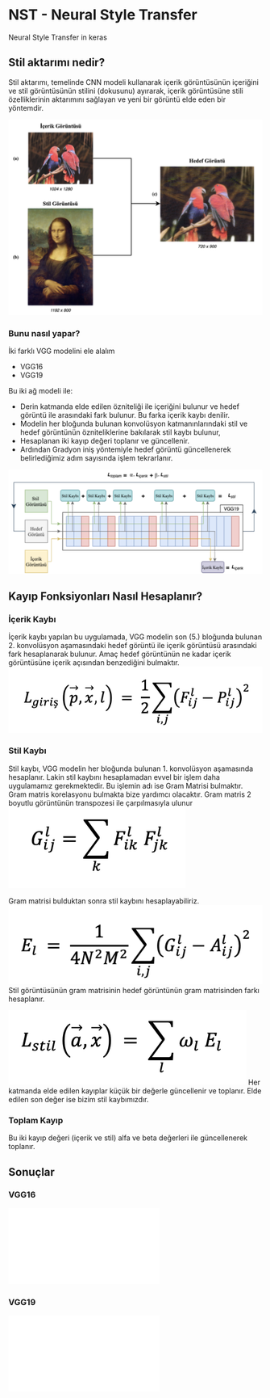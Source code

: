 # NST - Neural Style Transfer
 Neural Style Transfer in keras

## Stil aktarımı nedir?
Stil aktarımı, temelinde CNN modeli kullanarak içerik görüntüsünün içeriğini ve stil görüntüsünün stilini (dokusunu) ayırarak, içerik görüntüsüne stili özelliklerinin aktarımını sağlayan ve yeni bir görüntü elde eden bir yöntemdir.

![](./assets/nst_mantik.png)

### Bunu nasıl yapar?
İki farklı VGG modelini ele alalım

  - VGG16
  - VGG19

Bu iki ağ modeli ile:
  - Derin katmanda elde edilen özniteliği ile içeriğini bulunur ve hedef görüntü ile arasındaki fark bulunur. Bu farka içerik kaybı denilir.
  - Modelin her bloğunda bulunan konvolüsyon katmanınlarındaki stil ve hedef görüntünün özniteliklerine bakılarak stil kaybı bulunur,
  - Hesaplanan iki kayıp değeri toplanır ve güncellenir.
  - Ardından Gradyon iniş yöntemiyle hedef görüntü güncellenerek belirlediğimiz adım sayısında işlem tekrarlanır.

![](./assets/nst.png)

## Kayıp Fonksiyonları Nasıl Hesaplanır?
### İçerik Kaybı
İçerik kaybı yapılan bu uygulamada, VGG modelin son (5.) bloğunda bulunan 2. konvolüsyon aşamasındaki hedef görüntü ile içerik görüntüsü arasındaki fark hesaplanarak bulunur. Amaç hedef görüntünün ne kadar içerik görüntüsüne içerik açısından benzediğini bulmaktır.
![](./assets/l_content.png)

### Stil Kaybı
Stil kaybı, VGG modelin her bloğunda bulunan 1. konvolüsyon aşamasında hesaplanır. Lakin stil kaybını hesaplamadan evvel bir işlem daha uygulamamız gerekmektedir. Bu işlemin adı ise Gram Matrisi bulmaktır. Gram matris korelasyonu bulmakta bize yardımcı olacaktır. 
Gram matris 2 boyutlu görüntünün transpozesi ile çarpılmasıyla ulunur
![](./assets/gram_matrix.png)

Gram matrisi bulduktan sonra stil kaybını hesaplayabiliriz.
![](./assets/l_style_1.png)
Stil görüntüsünün gram matrisinin hedef görüntünün gram matrisinden farkı hesaplanır.

![](./assets/l_style_2.png)
Her katmanda elde edilen kayıplar küçük bir değerle güncellenir ve toplanır. Elde edilen son değer ise bizim stil kaybımızdır.

### Toplam Kayıp
Bu iki kayıp değeri (içerik ve stil) alfa ve beta değerleri ile güncellenerek toplanır.

## Sonuçlar
### VGG16
![](./assets/vgg16.pdf)

### VGG19
![](./assets/vgg19.pdf)


